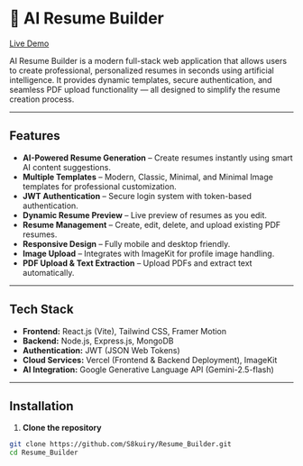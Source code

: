 # 🧠 AI Resume Builder

[Live Demo](https://resume-builder-jet-two.vercel.app/)

AI Resume Builder is a modern full-stack web application that allows users to create professional, personalized resumes in seconds using artificial intelligence. It provides dynamic templates, secure authentication, and seamless PDF upload functionality — all designed to simplify the resume creation process.

---

## Features

- **AI-Powered Resume Generation** – Create resumes instantly using smart AI content suggestions.
- **Multiple Templates** – Modern, Classic, Minimal, and Minimal Image templates for professional customization.
- **JWT Authentication** – Secure login system with token-based authentication.
- **Dynamic Resume Preview** – Live preview of resumes as you edit.
- **Resume Management** – Create, edit, delete, and upload existing PDF resumes.
- **Responsive Design** – Fully mobile and desktop friendly.
- **Image Upload** – Integrates with ImageKit for profile image handling.
- **PDF Upload & Text Extraction** – Upload PDFs and extract text automatically.

---

## Tech Stack

- **Frontend:** React.js (Vite), Tailwind CSS, Framer Motion
- **Backend:** Node.js, Express.js, MongoDB
- **Authentication:** JWT (JSON Web Tokens)
- **Cloud Services:** Vercel (Frontend & Backend Deployment), ImageKit
- **AI Integration:** Google Generative Language API (Gemini-2.5-flash)

---

## Installation

1. **Clone the repository**

```bash
git clone https://github.com/S8kuiry/Resume_Builder.git
cd Resume_Builder
